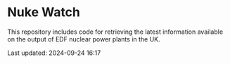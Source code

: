 # Nuke Watch

This repository includes code for retrieving the latest information available on the output of EDF nuclear power plants in the UK.

Last updated: 2024-09-24 16:17